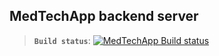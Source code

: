 
## MedTechApp backend server

> <code style="font-weight:bold;">Build status</code>:  [![MedTechApp Build status](https://github.com/onadebi/medtechapp/actions/workflows/dotnet.yml/badge.svg?branch=main)](https://github.com/onadebi/medtechapp/actions/workflows/dotnet.yml)